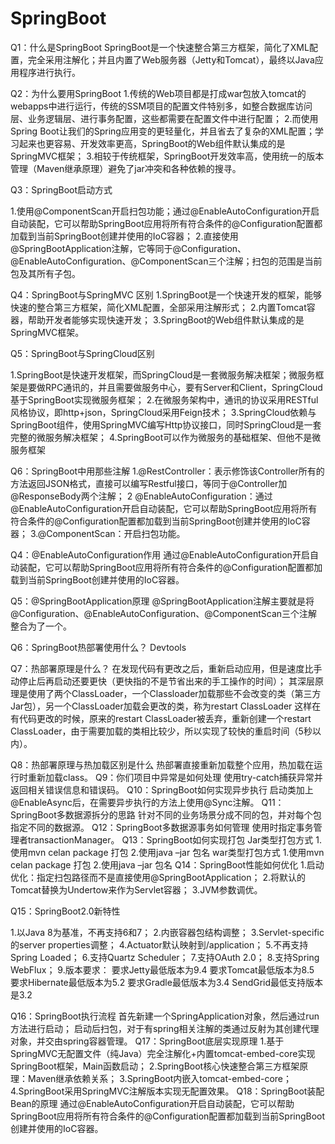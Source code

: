 # SpringBoot

Q1：什么是SpringBoot
SpringBoot是一个快速整合第三方框架，简化了XML配置，完全采用注解化；并且内置了Web服务器（Jetty和Tomcat），最终以Java应用程序进行执行。

Q2：为什么要用SpringBoot
1.传统的Web项目都是打成war包放入tomcat的webapps中进行运行，传统的SSM项目的配置文件特别多，如整合数据库访问层、业务逻辑层、进行事务配置，这些都需要在配置文件中进行配置；
2.而使用Spring Boot让我们的Spring应用变的更轻量化，并且省去了复杂的XML配置；学习起来也更容易、开发效率更高，SpringBoot的Web组件默认集成的是SpringMVC框架；
3.相较于传统框架，SpringBoot开发效率高，使用统一的版本管理（Maven继承原理）避免了jar冲突和各种依赖的搜寻。

Q3：SpringBoot启动方式

1.使用@ComponentScan开启扫包功能；通过@EnableAutoConfiguration开启自动装配，它可以帮助SpringBoot应用将所有符合条件的@Configuration配置都加载到当前SpringBoot创建并使用的IoC容器；
2.直接使用@SpringBootApplication注解，它等同于@Configuration、@EnableAutoConfiguration、@ComponentScan三个注解；扫包的范围是当前包及其所有子包。

Q4：SpringBoot与SpringMVC 区别
1.SpringBoot是一个快速开发的框架，能够快速的整合第三方框架，简化XML配置，全部采用注解形式；
2.内置Tomcat容器，帮助开发者能够实现快速开发；
3.SpringBoot的Web组件默认集成的是SpringMVC框架。

Q5：SpringBoot与SpringCloud区别

1.SpringBoot是快速开发框架，而SpringCloud是一套微服务解决框架；微服务框架是要做RPC通讯的，并且需要做服务中心，要有Server和Client，SpringCloud基于SpringBoot实现微服务框架；
2.在微服务架构中，通讯的协议采用RESTful风格协议，即http+json，SpringCloud采用Feign技术；
3.SpringCloud依赖与SpringBoot组件，使用SpringMVC编写Http协议接口，同时SpringCloud是一套完整的微服务解决框架；
4.SpringBoot可以作为微服务的基础框架、但他不是微服务框架

Q6：SpringBoot中用那些注解
1.@RestController：表示修饰该Controller所有的方法返回JSON格式，直接可以编写Restful接口，等同于@Controller加@ResponseBody两个注解；
2 @EnableAutoConfiguration：通过@EnableAutoConfiguration开启自动装配，它可以帮助SpringBoot应用将所有符合条件的@Configuration配置都加载到当前SpringBoot创建并使用的IoC容器；
3.@ComponentScan：开启扫包功能。

Q4：@EnableAutoConfiguration作用
通过@EnableAutoConfiguration开启自动装配，它可以帮助SpringBoot应用将所有符合条件的@Configuration配置都加载到当前SpringBoot创建并使用的IoC容器。

Q5：@SpringBootApplication原理
@SpringBootApplication注解主要就是将@Configuration、@EnableAutoConfiguration、@ComponentScan三个注解整合为了一个。

Q6：SpringBoot热部署使用什么？
Devtools

Q7：热部署原理是什么？
在发现代码有更改之后，重新启动应用，但是速度比手动停止后再启动还要更快（更快指的不是节省出来的手工操作的时间）；
其深层原理是使用了两个ClassLoader，一个Classloader加载那些不会改变的类（第三方Jar包），另一个ClassLoader加载会更改的类，称为restart ClassLoader
这样在有代码更改的时候，原来的restart ClassLoader被丢弃，重新创建一个restart ClassLoader，由于需要加载的类相比较少，所以实现了较快的重启时间（5秒以内）。

Q8：热部署原理与热加载区别是什么
热部署直接重新加载整个应用，热加载在运行时重新加载class。
Q9：你们项目中异常是如何处理
使用try-catch捕获异常并返回相关错误信息和错误码。
Q10：SpringBoot如何实现异步执行
启动类加上@EnableAsync后，在需要异步执行的方法上使用@Sync注解。
Q11：SpringBoot多数据源拆分的思路
针对不同的业务场景分成不同的包，并对每个包指定不同的数据源。
Q12：SpringBoot多数据源事务如何管理
使用时指定事务管理者transactionManager。
Q13：SpringBoot如何实现打包
Jar类型打包方式
1.使用mvn celan  package 打包
2.使用java –jar 包名
war类型打包方式
1.使用mvn celan package 打包
2.使用java –jar 包名
Q14：SpringBoot性能如何优化
1.启动优化：指定扫包路径而不是直接使用@SpringBootApplication；
2.将默认的Tomcat替换为Undertow来作为Servlet容器；
3.JVM参数调优。

Q15：SpringBoot2.0新特性

1.以Java 8为基准，不再支持6和7；
2.内嵌容器包结构调整；
3.Servlet-specific的server properties调整；
4.Actuator默认映射到/application；
5.不再支持Spring Loaded；
6.支持Quartz Scheduler；
7.支持OAuth 2.0；
8.支持Spring WebFlux；
9.版本要求：
 要求Jetty最低版本为9.4
 要求Tomcat最低版本为8.5
 要求Hibernate最低版本为5.2
 要求Gradle最低版本为3.4
 SendGrid最低支持版本是3.2

Q16：SpringBoot执行流程
首先新建一个SpringApplication对象，然后通过run方法进行启动；
启动后扫包，对于有spring相关注解的类通过反射为其创建代理对象，并交由spring容器管理。
Q17：SpringBoot底层实现原理
1.基于SpringMVC无配置文件（纯Java）完全注解化+内置tomcat-embed-core实现SpringBoot框架，Main函数启动；
2.SpringBoot核心快速整合第三方框架原理：Maven继承依赖关系；
3.SpringBoot内嵌入tomcat-embed-core；
4.SpringBoot采用SpringMVC注解版本实现无配置效果。
Q18：SpringBoot装配Bean的原理
通过@EnableAutoConfiguration开启自动装配，它可以帮助SpringBoot应用将所有符合条件的@Configuration配置都加载到当前SpringBoot创建并使用的IoC容器。
